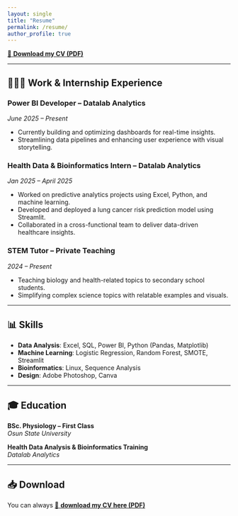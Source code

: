 ```yaml
---
layout: single
title: "Resume"
permalink: /resume/
author_profile: true
---
```


[📄 **Download my CV (PDF)**](/assets/Ayomide_Olagunju_CV.pdf)

---

## 👩🏽‍💼 Work & Internship Experience

### Power BI Developer – Datalab Analytics  
*June 2025 – Present*  
- Currently building and optimizing dashboards for real-time insights.  
- Streamlining data pipelines and enhancing user experience with visual storytelling.

### Health Data & Bioinformatics Intern – Datalab Analytics  
*Jan 2025 – April 2025*  
- Worked on predictive analytics projects using Excel, Python, and machine learning.  
- Developed and deployed a lung cancer risk prediction model using Streamlit.  
- Collaborated in a cross-functional team to deliver data-driven healthcare insights.

### STEM Tutor – Private Teaching  
*2024 – Present*  
- Teaching biology and health-related topics to secondary school students.  
- Simplifying complex science topics with relatable examples and visuals.

---

## 📊 Skills

- **Data Analysis**: Excel, SQL, Power BI, Python (Pandas, Matplotlib)
- **Machine Learning**: Logistic Regression, Random Forest, SMOTE, Streamlit
- **Bioinformatics**: Linux, Sequence Analysis
- **Design**: Adobe Photoshop, Canva

---

## 🎓 Education

**BSc. Physiology – First Class**  
*Osun State University*

**Health Data Analysis & Bioinformatics Training**  
*Datalab Analytics*

---

## 📥 Download

You can always [📄 **download my CV here (PDF)**](/assets/Ayomide_Olagunju_CV.pdf)

